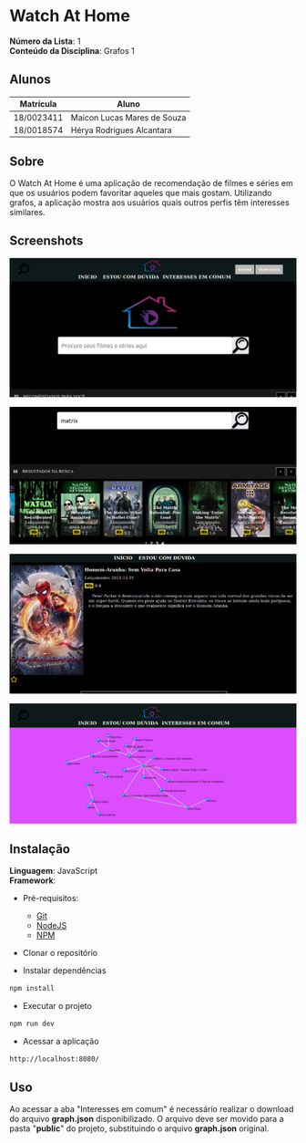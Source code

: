 # Watch At Home

**Número da Lista**: 1<br>
**Conteúdo da Disciplina**: Grafos 1<br>

## Alunos
|Matrícula | Aluno |
| -- | -- |
| 18/0023411  |  Maicon Lucas Mares de Souza |
| 18/0018574  |  Hérya Rodrigues Alcantara |

## Sobre 
O Watch At Home é uma aplicação de recomendação de filmes e séries em que os usuários podem favoritar aqueles que mais gostam. Utilizando grafos, a aplicação mostra aos usuários quais outros perfis têm interesses similares.

## Screenshots

![Imagem tela inicial](src/assets/images/inicial.png)

![Imagem tela de busca](src/assets/images/busca.png)

![Imagem tela de favoritar](src/assets/images/favoritar.png)

![Imagem grafo](src/assets/images/grafo.png)


## Instalação 
**Linguagem**: JavaScript<br>
**Framework**: <br>

* Pré-requisitos:
  * [Git](https://git-scm.com/)
  * [NodeJS](https://nodejs.org/en/)
  * [NPM](https://docs.npmjs.com/downloading-and-installing-node-js-and-npm)
  
 
 * Clonar o repositório
 
  * Instalar dependências
  ```bash
  npm install
  ```
  
 * Executar o projeto
  ```bash
  npm run dev
  ```
  
  * Acessar a aplicação
  ```
  http://localhost:8080/
  ```
  ## Uso
  Ao acessar a aba "Interesses em comum" é necessário realizar o download do arquivo **graph.json** disponibilizado. O arquivo deve ser movido para a pasta "**public**" do projeto, substituindo o arquivo **graph.json** original. 

